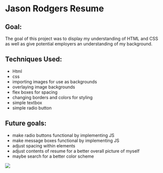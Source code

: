 # Jason Rodgers Resume

## Goal:

The goal of this project was to display my understanding of HTML and CSS
<br>
as well as give potential employers an understanding of my background.

## Techniques Used:

- Html
- css
- importing images for use as backgrounds
- overlaying image backgrounds
- flex boxes for spacing
- changing borders and colors for styling
- simple textbox
- simple radio button

## Future goals:

- make radio buttons functional by implementing JS
- make message boxes functional by implementing JS
- adjust spacing within elements
- adjust contents of resume for a better overall picture of myself
- maybe search for a better color scheme

[![](https://i.imgur.com/K5FLYZB.png)](https://resume-jason-first.netlify.app/)
